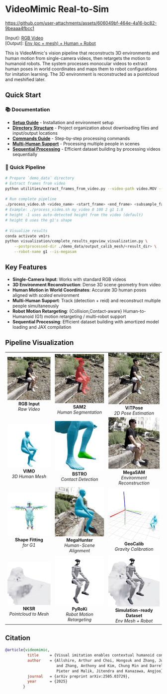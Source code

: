 # VideoMimic Real-to-Sim


https://github.com/user-attachments/assets/606049bf-464e-4a16-bc82-9beaaa4fbcc1

[Input]: [RGB Video](https://www.youtube.com/shorts/yvgGak8D4ls)  
[Output]: [Env (pc + mesh) + Human + Robot](https://www.youtube.com/shorts/ZsqrKNh-eas)

This is VideoMimic's vision pipeline that reconstructs 3D environments and human motion from single-camera videos, then retargets the motion to humanoid robots. The system processes monocular videos to extract human poses in world coordinates and maps them to robot configurations for imitation learning. The 3D environment is reconstructed as a pointcloud and meshified later.

## Quick Start

### 📚 Documentation

- **[Setup Guide](docs/setup.md)** - Installation and environment setup
- **[Directory Structure](docs/directory.md)** - Project organization about downloading files and input/output locations
- **[Commands Guide](docs/commands.md)** - Step-by-step processing commands
- **[Multi-Human Support](docs/multihuman.md)** - Processing multiple people in scenes
- **[Sequential Processing](docs/sequential_processing.md)** - Efficient dataset building by processing videos sequentially

### 🚀 Quick Pipeline

```bash
# Prepare `demo_data` directory
# Extract frames from video
python utilities/extract_frames_from_video.py --video-path video.MOV --output-dir ./demo_data/input_images/video_name/cam01

# Run complete pipeline
./process_video.sh <video_name> <start_frame> <end_frame> <subsample_factor> g1 <height>
# Example: ./process_video.sh my_video 0 100 2 g1 1.8
# height -1 uses auto-detected height from the video (default)
# height 0 uses the g1's shape

# Visualize results
conda activate vm1rs
python visualization/complete_results_egoview_visualization.py \
    --postprocessed-dir ./demo_data/output_calib_mesh/<result_dir> \
    --robot-name g1 --is-megasam
```

## Key Features

- **Single-Camera Input**: Works with standard RGB videos
- **3D Environment Reconstruction**: Dense 3D scene geometry from video
- **Human Motion in World Coordinates**: Accurate 3D human poses aligned with *scaled* environment
- **Multi-Human Support**: Track (detection + reid) and reconstruct multiple people simultaneously
- **Robot Motion Retargeting**: {Collision,Contact-aware} Human-to-Humanoid (G1) motion retargeting / multi-robot support 
- **Sequential Processing**: Efficient dataset building with amortized model loading and JAX compilation

## Pipeline Visualization

<table>
  <tr>
    <td align="center">
      <img src="docs/doc_assets/rgb.jpg" width="100%"/><br>
      <b>RGB Input</b><br>
      <i>Raw Video</i>
    </td>
    <td align="center">
      <img src="docs/doc_assets/mask.jpg" width="100%"/><br>
      <b>SAM2</b><br>
      <i>Human Segmentation</i>
    </td>
    <td align="center">
      <img src="docs/doc_assets/vitpose.jpg" width="100%"/><br>
      <b>ViTPose</b><br>
      <i>2D Pose Estimation</i>
    </td>
  </tr>
  <tr>
    <td align="center">
      <img src="docs/doc_assets/vimo.png" width="100%"/><br>
      <b>VIMO</b><br>
      <i>3D Human Mesh</i>
    </td>
    <td align="center">
      <img src="docs/doc_assets/bstro.png" width="100%"/><br>
      <b>BSTRO</b><br>
      <i>Contact Detection</i>
    </td>
    <td align="center">
      <img src="docs/doc_assets/megasam.png" width="100%"/><br>
      <b>MegaSAM</b><br>
      <i>Environment Reconstruction</i>
    </td>
  </tr>
  <tr>
    <td align="center">
      <img src="docs/doc_assets/shape_fitting.png" width="100%"/><br>
      <b>Shape Fitting</b><br>
      <i>for G1</i>
    </td>
    <td align="center">
      <img src="docs/doc_assets/megahunter.png" width="100%"/><br>
      <b>MegaHunter</b><br>
      <i>Human-Scene Alignment</i>
    </td>
    <td align="center">
      <img src="docs/doc_assets/geocalib.png" width="100%"/><br>
      <b>GeoCalib</b><br>
      <i>Gravity Calibration</i>
    </td>
  </tr>
  <tr>
    <td align="center">
      <img src="docs/doc_assets/nksr.png" width="100%"/><br>
      <b>NKSR</b><br>
      <i>Pointcloud to Mesh</i>
    </td>
    <td align="center">
      <img src="docs/doc_assets/pyroki.png" width="100%"/><br>
      <b>PyRoKi</b><br>
      <i>Robot Motion Retargeting</i>
    </td>
    <td align="center">
      <img src="docs/doc_assets/sim_ready.png" width="100%"/><br>
      <b>Simulation-ready Dataset</b><br>
      <i>Env Mesh + Robot</i>
    </td>
  </tr>
</table>


## Citation

```bibtex
@article{videomimic,
          title     = {Visual imitation enables contextual humanoid control},
          author    = {Allshire, Arthur and Choi, Hongsuk and Zhang, Junyi and McAllister, David 
                       and Zhang, Anthony and Kim, Chung Min and Darrell, Trevor and Abbeel, 
                       Pieter and Malik, Jitendra and Kanazawa, Angjoo},
          journal   = {arXiv preprint arXiv:2505.03729},
          year      = {2025}
        }
```
